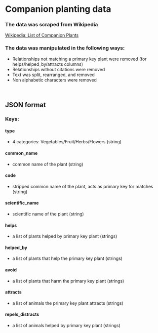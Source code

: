 # Companion planting data 

### The data was scraped from Wikipedia 
<a href="https://en.wikipedia.org/wiki/List_of_companion_plants">Wikipedia: List of Companion Plants</a>

### The data was manipulated in the following ways:
 - Relationships not matching a primary key plant were removed (for helps/helped_by/attracts columns)
 - Relationships without citations were removed
 - Text was split, rearranged, and removed
 - Non alphabetic characters were removed 
 
<br>

## JSON format
### Keys:
#### type 
- 4 categories: Vegetables/Fruit/Herbs/Flowers (string)
#### common_name 
- common name of the plant (string)
#### code 
- stripped common name of the plant, acts as primary key for matches (string)
#### scientific_name
- scientific name of the plant (string)
#### helps
- a list of plants helped by primary key plant (strings)
#### helped_by
- a list of plants that help the primary key plant (strings)
#### avoid
- a list of plants that harm the primary key plant (strings)
#### attracts
- a list of animals the primary key plant attracts (strings)
#### repels_distracts
- a list of animals helped by primary key plant (strings)
